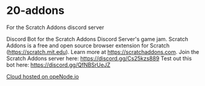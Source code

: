 # 20-addons
For the Scratch Addons discord server

Discord Bot for the Scratch Addons Discord Server's game jam. Scratch Addons is a free and open source browser extension for Scratch (https://scratch.mit.edu). Learn more at https://scratchaddons.com.
Join the Scratch Addons server here: https://discord.gg/Cs25kzs889
Test out this bot here: https://discord.gg/QfNBSrUeJZ

<a href="https://www.openode.io/">Cloud hosted on opeNode.io</a>
